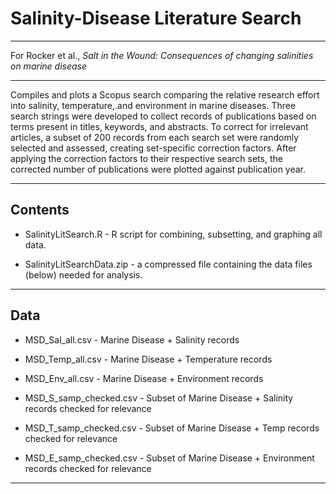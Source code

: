 # Salinity-Disease Literature Search

------------------------------------------------------------------------

For Rocker et al., *Salt in the Wound: Consequences of changing salinities on marine disease*

------------------------------------------------------------------------

Compiles and plots a Scopus search comparing the relative research effort into salinity, temperature,.and environment in marine diseases. Three search strings were developed to collect records of publications based on terms present in titles, keywords, and abstracts. To correct for irrelevant articles, a subset of 200 records from each search set were randomly selected and assessed, creating set-specific correction factors. After applying the correction factors to their respective search sets, the corrected number of publications were plotted against publication year.

------------------------------------------------------------------------

## Contents

-   SalinityLitSearch.R - R script for combining, subsetting, and graphing all data.

-   SalinityLitSearchData.zip - a compressed file containing the data files (below) needed for analysis.

------------------------------------------------------------------------

## Data

-   MSD_Sal_all.csv - Marine Disease + Salinity records

-   MSD_Temp_all.csv - Marine Disease + Temperature records

-   MSD_Env_all.csv - Marine Disease + Environment records

-   MSD_S_samp_checked.csv - Subset of Marine Disease + Salinity records checked for relevance

-   MSD_T_samp_checked.csv - Subset of Marine Disease + Temp records checked for relevance

-   MSD_E_samp_checked.csv - Subset of Marine Disease + Environment records checked for relevance

------------------------------------------------------------------------

